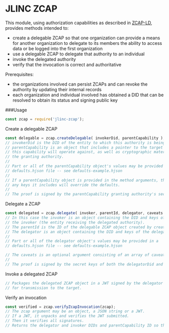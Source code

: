 # JLINC ZCAP

This module, using authorization capabilities as described in [ZCAP-LD](https://w3c-ccg.github.io/zcap-ld/), provides methods intended to:

* create a delegable ZCAP so that one organization can provide a means for another organization to delegate to its members the ability to access data or be logged into the first organization
* use a delegable ZCAP to delegate that authority to an individual
* invoke the delegated authority
* verify that the invocation is correct and authoritative

Prerequisites:

* the organizations involved can persist ZCAPs and can revoke the authority by updating their internal records
* each organization and individual involved has obtained a DID that can be resolved to obtain its status and signing public key

###Usage
```js
const zcap = require('jlinc-zcap');
```

Create a delegable ZCAP

```js
const delegable = zcap.createDelegable( invokerDid, parentCapability );
// invokerDid is the DID of the entity to which this authority is being granted.
// parentCapability is an object that includes a pointer to the target url that
// this capability will operate against, as well as cryptographic material for
// the granting authority.
//
// Part or all of the parentCapability object's values may be provided in a
// defaults.hjson file -- see defaults-example.hjson
//
// If a parentCapability object is provided in the method arguments, the values of
// any keys it includes will override the defaults.
//
// The proof is signed by the parentCapability granting authority's secret key.
```



Delegate a ZCAP

```js
const delegated = zcap.delegate( invoker, parentId, delegator, caveats );
// In this case the invoker is an object containing the DID and keys of
// the invoker (the entity receiving the delegated authority).
// The parentId is the ID of the delegable ZCAP object created by createDelegable.
// The delegator is an object containing the DID and keys of the delegator.
//
// Part or all of the delegator object's values may be provided in a
// defaults.hjson file -- see defaults-example.hjson

// The caveats is an optional argument consisting of an array of caveat objects.
//
// The proof is signed by the secret keys of both the delegatorDid and the invokerDid.

```


Invoke a delegated ZCAP

```js
// Packages the delegated ZCAP object in a JWT signed by the delegator
// for transmission to the target.
```

Verify an invocation

```js
const verified = zcap.verifyZcapInvocation(zcap);
// The zcap argument may be an object, a JSON string or a JWT.
// If a JWT, it unpacks and verifies the JWT submitted.
// Then it verifies all signatures.
// Returns the delegator and invoker DIDs and parentCapability ID so they can be verified as unrevoked.
```
